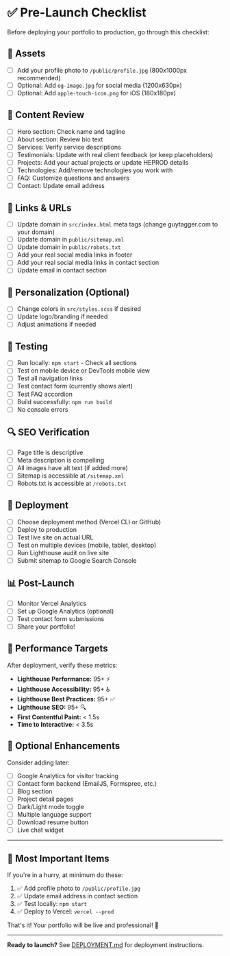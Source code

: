 # ✅ Pre-Launch Checklist

Before deploying your portfolio to production, go through this checklist:

## 📸 Assets

- [ ] Add your profile photo to `/public/profile.jpg` (800x1000px recommended)
- [ ] Optional: Add `og-image.jpg` for social media (1200x630px)
- [ ] Optional: Add `apple-touch-icon.png` for iOS (180x180px)

## 📝 Content Review

- [ ] Hero section: Check name and tagline
- [ ] About section: Review bio text
- [ ] Services: Verify service descriptions
- [ ] Testimonials: Update with real client feedback (or keep placeholders)
- [ ] Projects: Add your actual projects or update HEPROD details
- [ ] Technologies: Add/remove technologies you work with
- [ ] FAQ: Customize questions and answers
- [ ] Contact: Update email address

## 🔗 Links & URLs

- [ ] Update domain in `src/index.html` meta tags (change guytagger.com to your domain)
- [ ] Update domain in `public/sitemap.xml`
- [ ] Update domain in `public/robots.txt`
- [ ] Add your real social media links in footer
- [ ] Add your real social media links in contact section
- [ ] Update email in contact section

## 🎨 Personalization (Optional)

- [ ] Change colors in `src/styles.scss` if desired
- [ ] Update logo/branding if needed
- [ ] Adjust animations if needed

## 🧪 Testing

- [ ] Run locally: `npm start` - Check all sections
- [ ] Test on mobile device or DevTools mobile view
- [ ] Test all navigation links
- [ ] Test contact form (currently shows alert)
- [ ] Test FAQ accordion
- [ ] Build successfully: `npm run build`
- [ ] No console errors

## 🔍 SEO Verification

- [ ] Page title is descriptive
- [ ] Meta description is compelling
- [ ] All images have alt text (if added more)
- [ ] Sitemap is accessible at `/sitemap.xml`
- [ ] Robots.txt is accessible at `/robots.txt`

## 🚀 Deployment

- [ ] Choose deployment method (Vercel CLI or GitHub)
- [ ] Deploy to production
- [ ] Test live site on actual URL
- [ ] Test on multiple devices (mobile, tablet, desktop)
- [ ] Run Lighthouse audit on live site
- [ ] Submit sitemap to Google Search Console

## 📊 Post-Launch

- [ ] Monitor Vercel Analytics
- [ ] Set up Google Analytics (optional)
- [ ] Test contact form submissions
- [ ] Share your portfolio!

## 🎯 Performance Targets

After deployment, verify these metrics:

- **Lighthouse Performance:** 95+ ⚡
- **Lighthouse Accessibility:** 95+ ♿
- **Lighthouse Best Practices:** 95+ ✅
- **Lighthouse SEO:** 95+ 🔍
- **First Contentful Paint:** < 1.5s
- **Time to Interactive:** < 3.5s

## 🔧 Optional Enhancements

Consider adding later:

- [ ] Google Analytics for visitor tracking
- [ ] Contact form backend (EmailJS, Formspree, etc.)
- [ ] Blog section
- [ ] Project detail pages
- [ ] Dark/Light mode toggle
- [ ] Multiple language support
- [ ] Download resume button
- [ ] Live chat widget

---

## 🚨 Most Important Items

If you're in a hurry, at minimum do these:

1. ✅ Add profile photo to `/public/profile.jpg`
2. ✅ Update email address in contact section
3. ✅ Test locally: `npm start`
4. ✅ Deploy to Vercel: `vercel --prod`

That's it! Your portfolio will be live and professional! 🎉

---

**Ready to launch?** See [DEPLOYMENT.md](DEPLOYMENT.md) for deployment instructions.

